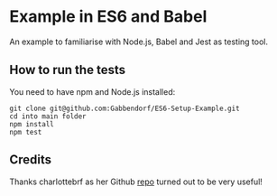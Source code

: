 # Example in ES6 and Babel

An example to familiarise with Node.js, Babel and Jest as testing tool.

## How to run the tests
You need to have npm and Node.js installed:

```
git clone git@github.com:Gabbendorf/ES6-Setup-Example.git
cd into main folder
npm install
npm test
```

## Credits
Thanks charlottebrf as her Github [repo](https://github.com/charlottebrf/skeleton-es6-setup-generator/blob/master/README.md) turned out to be very useful!
